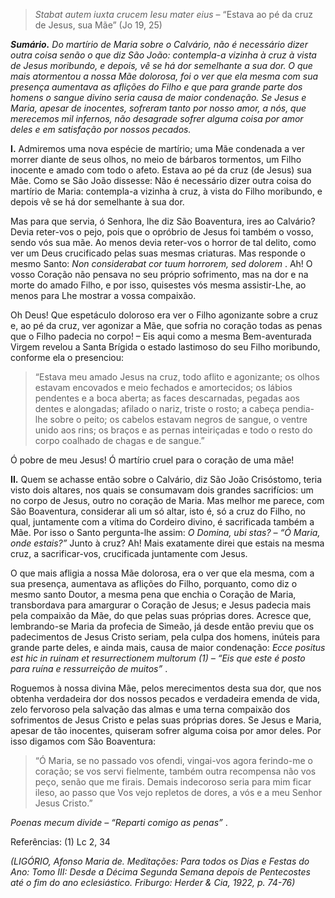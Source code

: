 > *Stabat autem iuxta crucem Iesu mater eius* – “Estava ao pé da cruz de Jesus, sua Mãe” (Jo 19, 25)

***Sumário.** Do martírio de Maria sobre o Calvário, não é necessário dizer outra coisa senão o que diz São João: contempla-a vizinha à cruz à vista de Jesus moribundo, e depois, vê se há dor semelhante a sua dor. O que mais atormentou a nossa Mãe dolorosa, foi o ver que ela mesma com sua presença aumentava as aflições do Filho e que para grande parte dos homens o sangue divino seria causa de maior condenação. Se Jesus e Maria, apesar de inocentes, sofreram tanto por nosso amor, a nós, que merecemos mil infernos, não desagrade sofrer alguma coisa por amor deles e em satisfação por nossos pecados.*

**I.** Admiremos uma nova espécie de martírio; uma Mãe condenada a ver morrer diante de seus olhos, no meio de bárbaros tormentos, um Filho inocente e amado com todo o afeto. Estava ao pé da cruz (de Jesus) sua Mãe. Como se São João dissesse: Não é necessário dizer outra coisa do martírio de Maria: contempla-a vizinha à cruz, à vista do Filho moribundo, e depois vê se há dor semelhante à sua dor.

Mas para que servia, ó Senhora, lhe diz São Boaventura, ires ao Calvário? Devia reter-vos o pejo, pois que o opróbrio de Jesus foi também o vosso, sendo vós sua mãe. Ao menos devia reter-vos o horror de tal delito, como ver um Deus crucificado pelas suas mesmas criaturas. Mas responde o mesmo Santo: *Non considerabat cor tuum horrorem, sed dolorem* . Ah! O vosso Coração não pensava no seu próprio sofrimento, mas na dor e na morte do amado Filho, e por isso, quisestes vós mesma assistir-Lhe, ao menos para Lhe mostrar a vossa compaixão.

Oh Deus! Que espetáculo doloroso era ver o Filho agonizante sobre a cruz e, ao pé da cruz, ver agonizar a Mãe, que sofria no coração todas as penas que o Filho padecia no corpo! – Eis aqui como a mesma Bem-aventurada Virgem revelou a Santa Brígida o estado lastimoso do seu Filho moribundo, conforme ela o presenciou:

> “Estava meu amado Jesus na cruz, todo aflito e agonizante; os olhos estavam encovados e meio fechados e amortecidos; os lábios pendentes e a boca aberta; as faces descarnadas, pegadas aos dentes e alongadas; afilado o nariz, triste o rosto; a cabeça pendia-lhe sobre o peito; os cabelos estavam negros de sangue, o ventre unido aos rins; os braços e as pernas inteiriçadas e todo o resto do corpo coalhado de chagas e de sangue.”

Ó pobre de meu Jesus! Ó martírio cruel para o coração de uma mãe!

**II.** Quem se achasse então sobre o Calvário, diz São João Crisóstomo, teria visto dois altares, nos quais se consumavam dois grandes sacrifícios: um no corpo de Jesus, outro no coração de Maria. Mas melhor me parece, com São Boaventura, considerar ali um só altar, isto é, só a cruz do Filho, no qual, juntamente com a vítima do Cordeiro divino, é sacrificada também a Mãe. Por isso o Santo pergunta-lhe assim: *O Domina, ubi stas? – “Ó Maria, onde estais?”* Junto à cruz? Ah! Mais exatamente direi que estais na mesma cruz, a sacrificar-vos, crucificada juntamente com Jesus.

O que mais afligia a nossa Mãe dolorosa, era o ver que ela mesma, com a sua presença, aumentava as aflições do Filho, porquanto, como diz o mesmo santo Doutor, a mesma pena que enchia o Coração de Maria, transbordava para amargurar o Coração de Jesus; e Jesus padecia mais pela compaixão da Mãe, do que pelas suas próprias dores. Acresce que, lembrando-se Maria da profecia de Simeão, já desde então previu que os padecimentos de Jesus Cristo seriam, pela culpa dos homens, inúteis para grande parte deles, e ainda mais, causa de maior condenação: *Ecce positus est hic in ruinam et resurrectionem multorum (1) – “Eis que este é posto para ruína e ressurreição de muitos”* .

Roguemos à nossa divina Mãe, pelos merecimentos desta sua dor, que nos obtenha verdadeira dor dos nossos pecados e verdadeira emenda de vida, zelo fervoroso pela salvação das almas e uma terna compaixão dos sofrimentos de Jesus Cristo e pelas suas próprias dores. Se Jesus e Maria, apesar de tão inocentes, quiseram sofrer alguma coisa por amor deles. Por isso digamos com São Boaventura:

> “Ó Maria, se no passado vos ofendi, vingai-vos agora ferindo-me o coração; se vos servi fielmente, também outra recompensa não vos peço, senão que me firais. Demais indecoroso seria para mim ficar ileso, ao passo que Vos vejo repletos de dores, a vós e a meu Senhor Jesus Cristo.”

*Poenas mecum divide – “Reparti comigo as penas”* .

Referências: (1) Lc 2, 34

*(LIGÓRIO, Afonso Maria de. Meditações: Para todos os Dias e Festas do Ano: Tomo III: Desde a Décima Segunda Semana depois de Pentecostes até o fim do ano eclesiástico. Friburgo: Herder & Cia, 1922, p. 74-76)*
